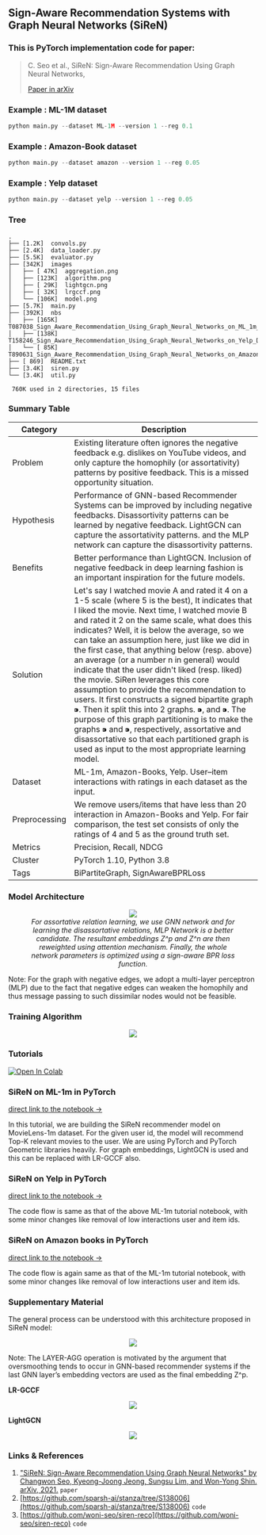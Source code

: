 ## Sign-Aware Recommendation Systems with Graph Neural Networks (SiReN)

### This is PyTorch implementation code for paper:

> C. Seo et al., SiReN: Sign-Aware Recommendation Using Graph Neural Networks, 
>
> [Paper in arXiv](https://arxiv.org/abs/2108.08735)


### Example : ML-1M dataset

```python
python main.py --dataset ML-1M --version 1 --reg 0.1
```

### Example : Amazon-Book dataset

```python
python main.py --dataset amazon --version 1 --reg 0.05
```

### Example : Yelp dataset

```python
python main.py --dataset yelp --version 1 --reg 0.05
```

### Tree
```
.
├── [1.2K]  convols.py
├── [2.4K]  data_loader.py
├── [5.5K]  evaluator.py
├── [342K]  images
│   ├── [ 47K]  aggregation.png
│   ├── [123K]  algorithm.png
│   ├── [ 29K]  lightgcn.png
│   ├── [ 32K]  lrgccf.png
│   └── [106K]  model.png
├── [5.7K]  main.py
├── [392K]  nbs
│   ├── [165K]  T087038_Sign_Aware_Recommendation_Using_Graph_Neural_Networks_on_ML_1m_Dataset_in_PyTorch.ipynb
│   ├── [138K]  T158246_Sign_Aware_Recommendation_Using_Graph_Neural_Networks_on_Yelp_Dataset_in_PyTorch.ipynb
│   └── [ 85K]  T890631_Sign_Aware_Recommendation_Using_Graph_Neural_Networks_on_Amazon_Books_Dataset_in_PyTorch.ipynb
├── [ 869]  README.txt
├── [3.4K]  siren.py
└── [3.4K]  util.py

 760K used in 2 directories, 15 files
```

### Summary Table
| Category | Description |
| --- | --- |
| Problem | Existing literature often ignores the negative feedback e.g. dislikes on YouTube videos, and only capture the homophily (or assortativity) patterns by positive feedback. This is a missed opportunity situation. |
| Hypothesis | Performance of GNN-based Recommender Systems can be improved by including negative feedbacks. Disassortivity patterns can be learned by negative feedback. LightGCN can capture the assortativity patterns. and the MLP network can capture the disassortivity patterns. |
| Benefits | Better performance than LightGCN. Inclusion of negative feedback in deep learning fashion is an important inspiration for the future models. |
| Solution | Let's say I watched movie A and rated it 4 on a 1-5 scale (where 5 is the best), It indicates that I liked the movie. Next time, I watched movie B and rated it 2 on the same scale, what does this indicates? Well, it is below the average, so we can take an assumption here, just like we did in the first case, that anything below (resp. above) an average (or a number n in general) would indicate that the user didn't liked (resp. liked) the movie. SiRen leverages this core assumption to provide the recommendation to users. It first constructs a signed bipartite graph ⁍. Then it split this into 2 graphs. ⁍, and ⁍. The purpose of this graph partitioning is to make the graphs ⁍ and ⁍, respectively, assortative and disassortative so that each partitioned graph is used as input to the most appropriate learning model. |
| Dataset | ML-1m, Amazon-Books, Yelp. User–item interactions with ratings in each dataset as the input. |
| Preprocessing | We remove users/items that have less than 20 interaction in Amazon-Books and Yelp. For fair comparison, the test set consists of only the ratings of 4 and 5 as the ground truth set. |
| Metrics | Precision, Recall, NDCG |
| Cluster | PyTorch 1.10, Python 3.8 |
| Tags | BiPartiteGraph, SignAwareBPRLoss |

### Model Architecture
<p><center><figure><img src='./images/model.png'><figcaption><i>For assortative relation learning, we use GNN network and for learning the disassortative relations, MLP Network is a better candidate. The resultant embeddings Z^p and Z^n are then reweighted using attention mechanism. Finally, the whole network parameters is optimized using a sign-aware BPR loss function.</i></figcaption></figure></center></p>

Note: For the graph with negative edges, we adopt a multi-layer perceptron (MLP) due to the fact that negative edges can weaken the homophily and thus message passing to such dissimilar nodes would not be feasible.

### Training Algorithm
<p><center><img src='./images/algorithm.png'></center></p>

### Tutorials
[![Open In Colab](https://colab.research.google.com/assets/colab-badge.svg)](https://colab.research.google.com/github/RecoHut-Stanzas/S138006/)

### SiReN on ML-1m in PyTorch

[direct link to the notebook →](./nbs/T087038_Sign_Aware_Recommendation_Using_Graph_Neural_Networks_on_ML_1m_Dataset_in_PyTorch.ipynb)

In this tutorial, we are building the SiReN recommender model on MovieLens-1m dataset. For the given user id, the model will recommend Top-K relevant movies to the user. We are using PyTorch and PyTorch Geometric libraries heavily. For graph embeddings, LightGCN is used and this can be replaced with LR-GCCF also.

### SiReN on Yelp in PyTorch

[direct link to the notebook →](./nbs/T158246_Sign_Aware_Recommendation_Using_Graph_Neural_Networks_on_Yelp_Dataset_in_PyTorch.ipynb)

The code flow is same as that of the above ML-1m tutorial notebook, with some minor changes like removal of low interactions user and item ids.

### SiReN on Amazon books in PyTorch

[direct link to the notebook →](./nbs/T890631_Sign_Aware_Recommendation_Using_Graph_Neural_Networks_on_Amazon_Books_Dataset_in_PyTorch.ipynb)

The code flow is again same as that of the ML-1m tutorial notebook, with some minor changes like removal of low interactions user and item ids.

### Supplementary Material
The general process can be understood with this architecture proposed in SiReN model:

<p><center><img src='./images/aggregation.png'></center></p>

Note: The LAYER-AGG operation is motivated by the argument that oversmoothing tends to occur in GNN-based recommender systems if the last GNN layer’s embedding vectors are used as the final embedding Z^p.

**LR-GCCF**

<p><center><img src='./images/lrfccf.png'></center></p>

**LightGCN**

<p><center><img src='./images/lightgcn.png'></center></p>

### Links & References

1. ["SiReN: Sign-Aware Recommendation Using Graph Neural Networks" by Changwon Seo, Kyeong-Joong Jeong, Sungsu Lim, and Won-Yong Shin. arXiv, 2021.](https://arxiv.org/abs/2108.08735v1) `paper`
2. [https://github.com/sparsh-ai/stanza/tree/S138006](https://github.com/sparsh-ai/stanza/tree/S138006) `code`
3. [https://github.com/woni-seo/siren-reco](https://github.com/woni-seo/siren-reco) `code`